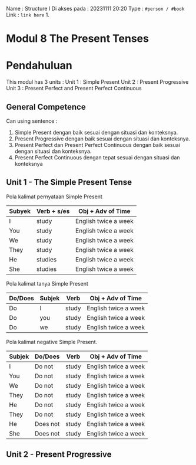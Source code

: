 Name : Structure I
Di akses pada : 20231111 20:20
Type : `#person / #book`
Link : `link here`
1. 




# Modul 8 The Present Tenses
# Pendahuluan
This modul has 3 units :
Unit 1 : Simple Present
Unit 2 : Present Progressive
Unit 3 : Present Perfect and Present Perfect Continuous
## General Competence
Can using sentence :
1. Simple Present dengan baik sesuai dengan situasi dan konteksnya.
2. Present Progressive dengan baik sesuai dengan situasi dan konteksnya.
3. Present Perfect dan Present Perfect Continuous dengan baik sesuai dengan situasi dan konteksnya.
4. Present Perfect Continuous dengan tepat sesuai dengan situasi dan konteksnya
## Unit 1 - The Simple Present Tense

Pola kalimat pernyataan Simple Present

| Subyek | Verb + s/es | Obj + Adv of Time    |
| ------ | ----------- | -------------------- |
| I      | study       | English twice a week |
| You    | study       | English twice a week |
| We     | study       | English twice a week |
| They   | study       | English twice a week |
| He     | studies     | English twice a week |
| She    | studies     | English twice a week |

Pola kalimat tanya Simple Present

| Do/Does | Subjek | Verb  | Obj + Adv of Time    |
| ------- | ------ | ----- | -------------------- |
| Do      | I      | study | English twice a week |
| Do      | you    | study | English twice a week |
| Do      | we     | study | English twice a week | 

Pola kalimat negative Simple Present.

| Subjek | Do/Does  | Verb  | Obj + Adv of Time    |
| ------ | -------- | ----- | -------------------- |
| I      | Do not   | study | English twice a week |
| You    | Do not   | study | English twice a week |
| We     | Do not   | study | English twice a week |
| They   | Do not   | study | English twice a week |
| He     | Do not   | study | English twice a week |
| They   | Do not   | study | English twice a week |
| He     | Does not | study | English twice a week |
| She    | Does not | study | English twice a week |

## Unit 2 - Present Progressive
